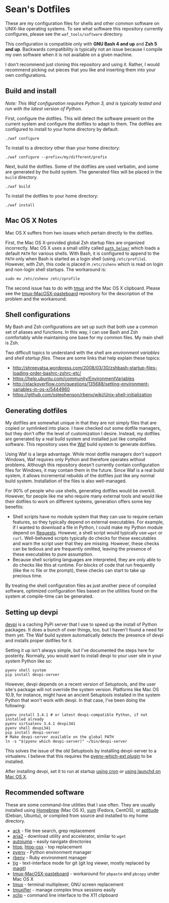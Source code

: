 Sean's Dotfiles
===============

These are my configuration files for shells and other common software on UNIX-like operating systems. To see what software this repository currently configures, please see the `waf_tools/software` directory.

This configuration is compatible only with **GNU Bash 4 and up** and **Zsh 5 and up**. Backwards compatibility is typically not an issue because I compile my own software when it is not available on a given machine.

I don't recommend just cloning this repository and using it. Rather, I would recommend picking out pieces that you like and inserting them into your own configurations.

Build and install
-----------------

*Note: This Waf configuration requires Python 3, and is typically tested and run with the latest version of Python.*

First, configure the dotfiles. This will detect the software present on the current system and configure the dotfiles to adapt to them. The dotfiles are configured to install to your home directory by default.

    ./waf configure

To install to a directory other than your home directory:

    ./waf configure --prefix=/my/different/prefix

Next, build the dotfiles. Some of the dotfiles are used verbatim, and some are generated by the build system. The generated files will be placed in the `build` directory.

    ./waf build

To install the dotfiles to your home directory:

    ./waf install

Mac OS X Notes
--------------

Mac OS X suffers from two issues which pertain directly to the dotfiles.

First, the Mac OS X-provided global Zsh startup files are organized incorrectly. Mac OS X uses a small utility called [`path_helper`][path_helper] which loads a default `PATH` for various shells. With Bash, it is configured to append to the `PATH` only when Bash is started as a login shell (using `/etc/profile`). However, with Zsh, this code is placed in `/etc/zshenv` which is read on login and non-login shell startups. The workaround is:

    sudo mv /etc/zshenv /etc/zprofile

[path_helper]: https://developer.apple.com/library/mac/documentation/Darwin/Reference/ManPages/man8/path_helper.8.html

The second issue has to do with [tmux][tmux] and the Mac OS X clipboard. Please see the [tmux-MacOSX-pasteboard][tmux-macosx-pasteboard] repository for the description of the problem and the workaround.

Shell configurations
--------------------

My Bash and Zsh configurations are set up such that both use a common set of aliases and functions. In this way, I can use Bash and Zsh comfortably while maintaining one base for my common files. My main shell is Zsh.

Two difficult topics to understand with the shell are *environment variables* and *shell startup files*. These are some links that help explain these topics:

* http://shreevatsa.wordpress.com/2008/03/30/zshbash-startup-files-loading-order-bashrc-zshrc-etc/
* https://help.ubuntu.com/community/EnvironmentVariables
* http://stackoverflow.com/questions/135688/setting-environment-variables-in-os-x/5444960
* https://github.com/sstephenson/rbenv/wiki/Unix-shell-initialization

Generating dotfiles
-------------------

My dotfiles are somewhat unique in that they are not simply files that are copied or symlinked into place. I have checked out some dotfile managers, but they don't offer the level of customization I desire. Instead, my dotfiles are generated by a real build system and installed just like compiled software. This repository uses the [Waf][waf] build system to generate dotfiles.

[waf]: https://code.google.com/p/waf/

Using Waf is a large advantage. While most dotfile managers don't support Windows, Waf requires only Python and therefore operates without problems. Although this repository doesn't currently contain configuration files for Windows, it may contain them in the future. Since Waf is a real build system, it allows incremental rebuilds of the dotfiles just like any normal build system. Installation of the files is also well-managed.

For 90% of people who use shells, generating dotfiles would be overkill. However, for people like me who require many external tools and would like their dotfiles to work on different systems, generation offers some key benefits:

+ Shell scripts have no module system that they can use to require certain features, so they typically depend on external executables. For example, if I wanted to download a file in Python, I could make my Python module depend on [Requests][requests]. However, a shell script would typically use `wget` or `curl`. Well-behaved scripts typically do checks for these executables and warn the script user that they are missing. However, these checks can be tedious and are frequently omitted, leaving the presence of these executables to pure assumption.
+ Because shell scripting languages are interpreted, they are only able to do checks like this at runtime. For blocks of code that run frequently (like the rc file or the prompt), these checks can start to take up precious time.

By treating the shell configuration files as just another piece of compiled software, optimized configuration files based on the utilities found on the system at compile-time can be generated.

[requests]: https://github.com/kennethreitz/requests

Setting up devpi
----------------

[devpi][devpi] is a caching PyPi server that I use to speed up the install of Python packages. It does a bunch of over things, too, but I haven't found a need for them yet. The Waf build system automatically detects the presence of devpi and installs proper dotfiles for it.

Setting it up isn't always simple, but I've documented the steps here for posterity. Normally, you would want to install devpi to your user site in your system Python like so:

    pyenv shell system
    pip install devpi-server

However, devpi depends on a recent version of Setuptools, and the user site's package will not override the system version. Platforms like Mac OS 10.9, for instance, might have an ancient Setuptools installed in the system Python that won't work with devpi. In that case, I've been doing the following:

    pyenv install 3.4.1 # or latest devpi-compatible Python, if not installed already
    pyenv virtualenv 3.4.1 devpi341
    pyenv shell devpi341
    pip install devpi-server
    # Make devpi-server available on the global PATH
    ln -s "$(pyenv which devpi-server)" ~/bin/devpi-server

This solves the issue of the old Setuptools by installing devpi-server to a virtualenv. I believe that this requires the [pyenv-which-ext plugin][pyenv-which-ext] to be installed.

After installing devpi, set it to run at startup [using cron][devpi-cron] or [using launchd on Mac OS X][devpi-launchd].

[devpi]: http://doc.devpi.net/
[pyenv-which-ext]: https://github.com/yyuu/pyenv-which-ext
[devpi-cron]: http://doc.devpi.net/latest/quickstart-server.html?highlight=crontab#crontab-start-at-bootup
[devpi-launchd]: https://github.com/seanfisk/personal-chef-repo/blob/master/cookbooks/macosx_setup/files/default/net.devpi.plist

Recommended software
--------------------

These are some command-line utilities that I use often. They are usually installed using [Homebrew][homebrew] (Mac OS X), [yum][yum] (Fedora, CentOS), or [aptitude][aptitude] (Debian, Ubuntu), or compiled from source and installed to my home directory.

[homebrew]: https://github.com/mxcl/homebrew
[yum]: http://yum.baseurl.org/
[aptitude]: http://wiki.debian.org/Aptitude

* [ack][ack] - file tree search, grep replacement
* [aria2][aria2] - download utility and accelerator, similar to `wget`
* [autojump][autojump] - easily navigate directories
* [htop][htop], [htop-osx][htop-osx] - top replacement
* [pyenv][pyenv] - Python environment manager
* [rbenv][rbenv] - Ruby environment manager
* [tig][tig] - text-interface mode for git (git log viewer, mostly replaced by [magit](https://github.com/magit/magit))
* [tmux-MacOSX-pasteboard][tmux-macosx-pasteboard] - workaround for `pbpaste` and `pbcopy` under Mac OS X
* [tmux][tmux] - terminal multiplexer, GNU screen replacement
* [tmuxifier][tmuxifier] - manage complex tmux sessions easily
* [xclip][xclip] - command line interface to the X11 clipboard

[ack]: http://betterthangrep.com/
[aria2]: http://aria2.sourceforge.net/
[autojump]: https://github.com/joelthelion/autojump
[htop-osx]: https://github.com/cynthia/htop-osx
[htop]: http://htop.sourceforge.net/
[pyenv]: https://github.com/yyuu/pyenv
[rbenv]: https://github.com/sstephenson/rbenv
[tig]: http://jonas.nitro.dk/tig/
[tmux-macosx-pasteboard]: https://github.com/ChrisJohnsen/tmux-MacOSX-pasteboard
[tmux]: http://tmux.sourceforge.net/
[tmuxifier]: https://github.com/jimeh/tmuxifier
[xclip]: http://sourceforge.net/projects/xclip/
